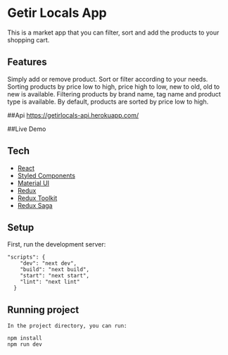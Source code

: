 # Getir Locals App

This is a market app that you can filter, sort and add the products to your shopping cart.

## Features

Simply add or remove product.
Sort or filter according to your needs.
Sorting products by price low to high, price high to low, new to old, old to new is available.
Filtering products by brand name, tag name and product type is available.
By default, products are sorted by price low to high.

##Api
https://getirlocals-api.herokuapp.com/

##Live Demo

## Tech

<ul>
    <li><a href="https://reactjs.org/">React</a></li>
    <li><a href="https://styled-components.com/">Styled Components</a></li>
    <li><a href="https://mui.com/">Material UI</a></li>
    <li><a href="https://redux.js.org/">Redux</a></li>
    <li><a href="https://redux-toolkit.js.org/">Redux Toolkit</a></li>
    <li><a href="https://redux-saga.js.org/">Redux Saga</a></li>
</ul>

## Setup

First, run the development server:

```
"scripts": {
    "dev": "next dev",
    "build": "next build",
    "start": "next start",
    "lint": "next lint"
  }
```

## Running project

```
In the project directory, you can run:

npm install
npm run dev


```
